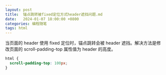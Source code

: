 ```yaml
---
layout: post
title:  锚点跳转被fixed定位方式header遮挡问题.md
date:   2024-01-07 18:00:00 +0800
categories: 编程随笔
tags: html
---
```


当页面的 header 使用 fixed 定位时，锚点跳转会被 header 遮挡。解决方法是修改页面的 scroll-padding-top 属性值为 header 的高度。

```css
html {
  scroll-padding-top: 100px;
}
```
